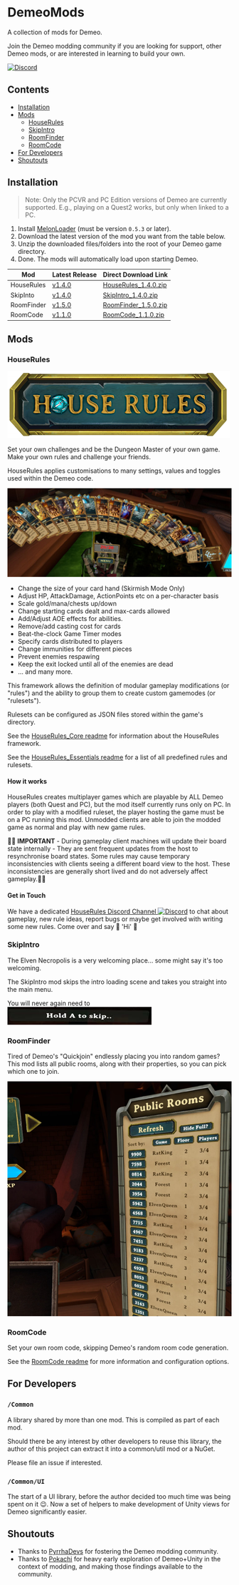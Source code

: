 # DemeoMods

A collection of mods for Demeo.

Join the Demeo modding community if you are looking for support, other Demeo
mods, or are interested in learning to build your own.

[![Discord](https://img.shields.io/discord/841011788195823626?logo=discord&logoColor=fff&style=for-the-badge)](https://discord.gg/4BNSwmr784)

## Contents
- [Installation](#installation)
- [Mods](#mods)
  - [HouseRules](#houserules)
  - [SkipIntro](#skipintro)
  - [RoomFinder](#roomfinder)
  - [RoomCode](#roomcode)
- [For Developers](#for-developers)
- [Shoutouts](#shoutouts)

## Installation

> Note: Only the PCVR and PC Edition versions of Demeo are currently supported.
> E.g., playing on a Quest2 works, but only when linked to a PC.

1. Install [MelonLoader](https://github.com/LavaGang/MelonLoader#how-to-use-the-installer)
   (must be version `0.5.3` or later).
2. Download the latest version of the mod you want from the table below.
3. Unzip the downloaded files/folders into the root of your Demeo game directory.
4. Done. The mods will automatically load upon starting Demeo.

| Mod        | Latest Release                                                                 | Direct Download Link                                                                                                   |
|------------|--------------------------------------------------------------------------------|------------------------------------------------------------------------------------------------------------------------|
| HouseRules | [v1.4.0](https://github.com/orendain/DemeoMods/releases/tag/v1.4.0-houserules) | [HouseRules_1.4.0.zip](https://github.com/orendain/DemeoMods/releases/download/v1.4.0-houserules/HouseRules_1.4.0.zip) |
| SkipInto   | [v1.4.0](https://github.com/orendain/DemeoMods/releases/tag/v1.4.0-skipintro)  | [SkipIntro_1.4.0.zip](https://github.com/orendain/DemeoMods/releases/download/v1.4.0-skipintro/SkipIntro_1.4.0.zip)    |
| RoomFinder | [v1.5.0](https://github.com/orendain/DemeoMods/releases/tag/v1.5.0-roomfinder) | [RoomFinder_1.5.0.zip](https://github.com/orendain/DemeoMods/releases/download/v1.5.0-roomfinder/RoomFinder_1.5.0.zip) |
| RoomCode   | [v1.1.0](https://github.com/orendain/DemeoMods/releases/tag/v1.1.0-roomcode)   | [RoomCode_1.1.0.zip](https://github.com/orendain/DemeoMods/releases/download/v1.1.0-roomcode/RoomCode_1.1.0.zip)       |

## Mods

### HouseRules

![HouseRules Logo](docs/images/house-rules-logo2.png)

Set your own challenges and be the Dungeon Master of your own game. Make your own rules and challenge your friends.

HouseRules applies customisations to many settings, values and toggles used within the Demeo code.

![HouseRules Screenshot](docs/images/houserules_screenshot.jpg)

- Change the size of your card hand (Skirmish Mode Only)
- Adjust HP, AttackDamage, ActionPoints etc on a per-character basis
- Scale gold/mana/chests up/down
- Change starting cards dealt and max-cards allowed
- Add/Adjust AOE effects for abilities.
- Remove/add casting cost for cards
- Beat-the-clock Game Timer modes
- Specify cards distributed to players
- Change immunities for different pieces
- Prevent enemies respawing
- Keep the exit locked until all of the enemies are dead
- ... and many more.

This framework allows the definition of modular gameplay modifications (or
"rules") and the ability to group them to create custom gamemodes (or
"rulesets").

Rulesets can be configured as JSON files stored within the game's directory.

See the [HouseRules_Core readme](HouseRules_Core/README.md) for information about the
HouseRules framework.

See the [HouseRules_Essentials readme](HouseRules_Essentials/README.md) for a list of all predefined rules and rulesets.

#### How it works

HouseRules creates multiplayer games which are playable by ALL Demeo players (both Quest and PC), but the mod itself currently runs only on PC. In order to play with a modified ruleset, the player hosting the game must be on a PC running this mod. Unmodded clients are able to join the modded game as normal and play with new game rules.

🚨🛑 __IMPORTANT__ - During gameplay client machines will update their board state internally - They are sent frequent updates from the host to resynchronise board states. Some rules may cause temporary inconsistencies with clients seeing a different board view to the host. These inconsistencies are generally short lived and do not adversely affect gameplay.🛑🚨

#### Get in Touch

We have a dedicated [HouseRules Discord Channel ![Discord](https://img.shields.io/discord/841011788195823626.svg?label=&logo=discord&logoColor=ffffff&color=7389D8&labelColor=6A7EC2)](https://discord.gg/N9DZB5ebmj) to chat about gameplay, new rule ideas, report bugs or maybe get involved with writing some new rules. Come over and say 👋 'Hi' 👋

### SkipIntro

The Elven Necropolis is a very welcoming place... some might say it's too welcoming.

The SkipIntro mod skips the intro loading scene and takes you straight into the main menu.

You will never again need to ![SkipIntro Icon](docs/images/skipintro_icon.jpg)

### RoomFinder

Tired of Demeo's "Quickjoin" endlessly placing you into random games? This mod
lists all public rooms, along with their properties, so you can pick which one
to join.

![RoomFinder Screenshot](docs/images/roomfinder_screenshot.jpg)

### RoomCode

Set your own room code, skipping Demeo's random room code generation.

See the [RoomCode readme](RoomCode/README.md) for more information and configuration
options.

## For Developers

### `/Common`

A library shared by more than one mod. This is compiled as part of each mod.

Should there be any interest by other developers to reuse this library, the
author of this project can extract it into a common/util mod or
a NuGet.

Please file an issue if interested.

### `/Common/UI`

The start of a UI library, before the author decided too much time was being
spent on it :wink:. Now a set of helpers to make development of Unity views for
Demeo significantly easier.

## Shoutouts

- Thanks to [PyrrhaDevs](https://github.com/PyrrhaDevs) for fostering the Demeo
  modding community.
- Thanks to [Pokachi](https://github.com/Pokachi) for heavy early exploration of
  Demeo+Unity in the context of modding, and making those findings available to
  the community.
